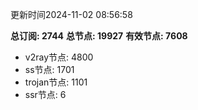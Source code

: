 更新时间2024-11-02 08:56:58

**总订阅: 2744**
**总节点: 19927**
**有效节点: 7608**
- v2ray节点: 4800
- ss节点: 1701
- trojan节点: 1101
- ssr节点: 6
